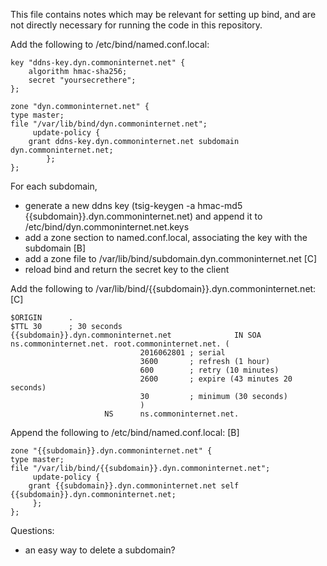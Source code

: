 This file contains notes which may be relevant for setting up bind, 
and are not directly necessary for running the code in this repository.


Add the following to /etc/bind/named.conf.local:
```
key "ddns-key.dyn.commoninternet.net" {
	algorithm hmac-sha256;
	secret "yoursecrethere";
};

zone "dyn.commoninternet.net" {
type master;
file "/var/lib/bind/dyn.commoninternet.net";
     update-policy {
	grant ddns-key.dyn.commoninternet.net subdomain dyn.commoninternet.net;
        };
};
```

For each subdomain, 
- generate a new ddns key (tsig-keygen -a hmac-md5 {{subdomain}}.dyn.commoninternet.net) and append it to /etc/bind/dyn.commoninternet.net.keys
- add a zone section to named.conf.local, associating the key with the subdomain  [B]
- add a zone file to /var/lib/bind/subdomain.dyn.commoninternet.net [C]
- reload bind and return the secret key to the client 

Add the following to /var/lib/bind/{{subdomain}}.dyn.commoninternet.net: [C]
```
$ORIGIN      .
$TTL 30      ; 30 seconds
{{subdomain}}.dyn.commoninternet.net              IN SOA  ns.commoninternet.net. root.commoninternet.net. (
                             2016062801 ; serial
                             3600       ; refresh (1 hour)
                             600        ; retry (10 minutes)
                             2600       ; expire (43 minutes 20 seconds)
                             30         ; minimum (30 seconds)
                             )
                     NS      ns.commoninternet.net.
```

Append the following to /etc/bind/named.conf.local: [B]
```
zone "{{subdomain}}.dyn.commoninternet.net" {
type master;
file "/var/lib/bind/{{subdomain}}.dyn.commoninternet.net";
     update-policy {
	grant {{subdomain}}.dyn.commoninternet.net self {{subdomain}}.dyn.commoninternet.net;
     };
};
```


Questions:
- an easy way to delete a subdomain? 
